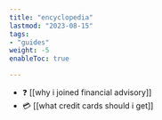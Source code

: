 ```yaml
---
title: "encyclopedia"
lastmod: "2023-08-15"
tags:
- "guides"
weight: -5
enableToc: true

---
```

- ❓ [[why i joined financial advisory]]
- 💳 [[what credit cards should i get]]